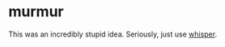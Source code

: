 # murmur

This was an incredibly stupid idea.  Seriously, just use [whisper](https://github.com/graphite-project/whisper).